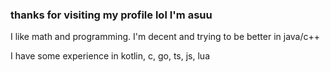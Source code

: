 ### thanks for visiting my profile lol I'm asuu

I like math and programming. I'm decent and trying to be better in java/c++                                                                                 

I have some experience in kotlin, c, go, ts, js, lua

